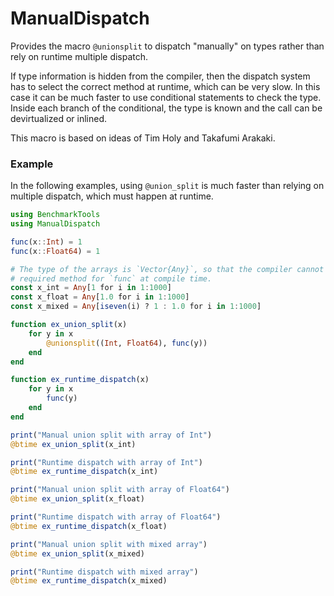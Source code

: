 # ManualDispatch

Provides the macro `@unionsplit` to dispatch "manually" on types rather than
rely on runtime multiple dispatch.

If type information is hidden from the compiler, then the dispatch system has to select the
correct method at runtime, which can be very slow. In this case it can be much faster to use
conditional statements to check the type. Inside each branch of the conditional, the type
is known and the call can be devirtualized or inlined.

This macro is based on ideas of Tim Holy and Takafumi Arakaki.

### Example

In the following examples, using `@union_split` is much faster than relying on multiple dispatch,
which must happen at runtime.

```julia
using BenchmarkTools
using ManualDispatch

func(x::Int) = 1
func(x::Float64) = 1

# The type of the arrays is `Vector{Any}`, so that the compiler cannot choose the
# required method for `func` at compile time.
const x_int = Any[1 for i in 1:1000]
const x_float = Any[1.0 for i in 1:1000]
const x_mixed = Any[iseven(i) ? 1 : 1.0 for i in 1:1000]

function ex_union_split(x)
    for y in x
        @unionsplit((Int, Float64), func(y))
    end
end

function ex_runtime_dispatch(x)
    for y in x
        func(y)
    end
end

print("Manual union split with array of Int")
@btime ex_union_split(x_int)

print("Runtime dispatch with array of Int")
@btime ex_runtime_dispatch(x_int)

print("Manual union split with array of Float64")
@btime ex_union_split(x_float)

print("Runtime dispatch with array of Float64")
@btime ex_runtime_dispatch(x_float)

print("Manual union split with mixed array")
@btime ex_union_split(x_mixed)

print("Runtime dispatch with mixed array")
@btime ex_runtime_dispatch(x_mixed)
```
